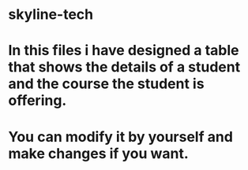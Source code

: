 # skyline-tech
# In this files i have designed a table that shows the details of a student and the course the student is offering. 
# You can modify it by yourself and make changes if you want.